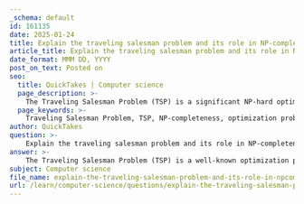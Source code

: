 ```yaml
---
_schema: default
id: 161135
date: 2025-01-24
title: Explain the traveling salesman problem and its role in NP-completeness.
article_title: Explain the traveling salesman problem and its role in NP-completeness.
date_format: MMM DD, YYYY
post_on_text: Posted on
seo:
  title: QuickTakes | Computer science
  page_description: >-
    The Traveling Salesman Problem (TSP) is a significant NP-hard optimization problem that seeks the shortest route visiting a set of cities exactly once. It exemplifies challenges in NP-completeness within computational complexity, demonstrating the limits of polynomial-time solutions and driving advancements in algorithms used in practical applications like logistics and network design.
  page_keywords: >-
    Traveling Salesman Problem, TSP, NP-completeness, optimization problem, computational complexity, NP-hard, polynomial-time, Hamiltonian Cycle problem, heuristic algorithms, dynamic programming, approximation algorithms, logistics, network design, factorial growth, exponential time complexity, greedy algorithms, NP problems
author: QuickTakes
question: >-
    Explain the traveling salesman problem and its role in NP-completeness.
answer: >-
    The Traveling Salesman Problem (TSP) is a well-known optimization problem in the field of computer science and operations research. The problem can be described as follows: given a list of cities and the distances between each pair of cities, the objective is to find the shortest possible route that visits each city exactly once and returns to the original city. \n\n### Role in NP-Completeness\n\nThe TSP is significant in the study of computational complexity and is classified as an NP-hard problem. This classification implies that there is no known polynomial-time algorithm that can solve all instances of the TSP efficiently. The complexity of the problem arises from the factorial growth of possible routes as the number of cities increases. Specifically, for $ n $ cities, there are \( (n-1)! \) possible routes to evaluate, making exhaustive search impractical for large $ n $.\n\n#### NP-Completeness\n\n1. **Verification**: While finding the optimal solution to the TSP is computationally challenging, verifying a given solution (i.e., checking if a proposed route is indeed the shortest) can be done in polynomial time. This characteristic is a hallmark of NP problems.\n\n2. **Reduction**: The TSP can be shown to be NP-complete through a reduction from another NP-complete problem, such as the Hamiltonian Cycle problem. If one could solve the TSP in polynomial time, it would imply that all NP problems could also be solved in polynomial time, leading to the conclusion that $ P = NP $.\n\n### Practical Implications\n\nDue to its NP-hardness, the TSP has led to the development of various heuristic and approximation algorithms that can provide good enough solutions within a reasonable time frame, even if they do not guarantee the optimal solution. Some common approaches include:\n\n- **Greedy Algorithms**: These algorithms build a solution step by step, choosing the next city based on the shortest available distance. However, they do not always yield the optimal solution.\n  \n- **Dynamic Programming**: The Held-Karp algorithm is a dynamic programming approach that can solve the TSP in \( O(n^2 \cdot 2^n) \) time, which is still exponential but significantly better than the naive factorial time complexity.\n\n- **Approximation Algorithms**: For specific cases of the TSP, such as the metric TSP (where the triangle inequality holds), there are polynomial-time approximation schemes that can guarantee solutions within a certain factor of the optimal.\n\nIn summary, the Traveling Salesman Problem serves as a fundamental example in the study of NP-completeness, illustrating the challenges of optimization problems and the importance of developing efficient algorithms to tackle them. Its implications extend beyond theoretical computer science into practical applications in logistics, manufacturing, and network design.
subject: Computer science
file_name: explain-the-traveling-salesman-problem-and-its-role-in-npcompleteness.md
url: /learn/computer-science/questions/explain-the-traveling-salesman-problem-and-its-role-in-npcompleteness
---
```


&nbsp;